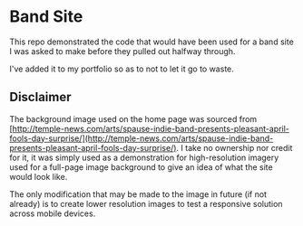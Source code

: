 Band Site
=========

This repo demonstrated the code that would have been used for a band site I was asked to make before they pulled out halfway through.

I've added it to my portfolio so as to not to let it go to waste.

Disclaimer
----------

The background image used on the home page was sourced from [http://temple-news.com/arts/spause-indie-band-presents-pleasant-april-fools-day-surprise/](http://temple-news.com/arts/spause-indie-band-presents-pleasant-april-fools-day-surprise/). I take no ownership nor credit for it, it was simply used as a demonstration for high-resolution imagery used for a full-page image background to give an idea of what the site would look like.

The only modification that may be made to the image in future (if not already) is to create lower resolution images to test a responsive solution across mobile devices.